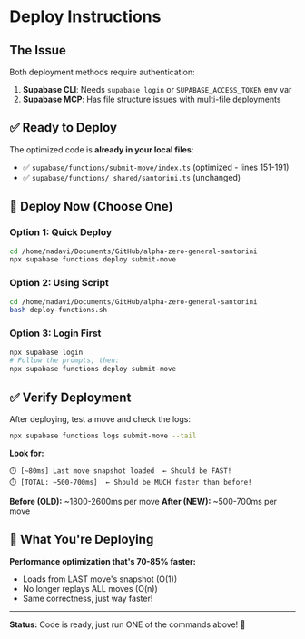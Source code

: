 # Deploy Instructions

## The Issue

Both deployment methods require authentication:
1. **Supabase CLI**: Needs `supabase login` or `SUPABASE_ACCESS_TOKEN` env var
2. **Supabase MCP**: Has file structure issues with multi-file deployments

## ✅ Ready to Deploy

The optimized code is **already in your local files**:
- ✅ `supabase/functions/submit-move/index.ts` (optimized - lines 151-191)
- ✅ `supabase/functions/_shared/santorini.ts` (unchanged)

## 🚀 Deploy Now (Choose One)

### Option 1: Quick Deploy
```bash
cd /home/nadavi/Documents/GitHub/alpha-zero-general-santorini
npx supabase functions deploy submit-move
```

### Option 2: Using Script
```bash
cd /home/nadavi/Documents/GitHub/alpha-zero-general-santorini
bash deploy-functions.sh
```

### Option 3: Login First
```bash
npx supabase login
# Follow the prompts, then:
npx supabase functions deploy submit-move
```

## ✅ Verify Deployment

After deploying, test a move and check the logs:

```bash
npx supabase functions logs submit-move --tail
```

**Look for:**
```
⏱️ [~80ms] Last move snapshot loaded  ← Should be FAST!
⏱️ [TOTAL: ~500-700ms]  ← Should be MUCH faster than before!
```

**Before (OLD):** ~1800-2600ms per move
**After (NEW):** ~500-700ms per move

## 🎯 What You're Deploying

**Performance optimization that's 70-85% faster:**
- Loads from LAST move's snapshot (O(1))
- No longer replays ALL moves (O(n))
- Same correctness, just way faster!

---

**Status:** Code is ready, just run ONE of the commands above! 🚀

